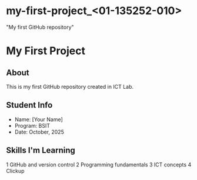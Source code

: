 # my-first-project_<01-135252-010>
"My first GitHub repository"
# My First Project
## About
This is my first GitHub repository created in ICT Lab.
## Student Info
- Name: [Your Name]
- Program: BSIT
- Date: October, 2025

## Skills I'm Learning
1 GitHub and version control
2 Programming fundamentals
3 ICT concepts
4 Clickup